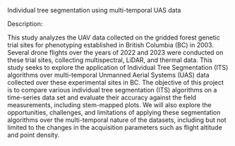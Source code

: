 Individual tree segmentation using multi-temporal UAS data



Description:

This study analyzes the UAV data collected on the gridded forest genetic trial sites for phenotyping established in British Columbia (BC) in 2003. Several drone flights over the years of 2022 and 2023 were conducted on these trial sites, collecting multispectral, LiDAR, and thermal data. This study seeks to explore the application of Individual Tree Segmentation (ITS) algorithms over multi-temporal Unmanned Aerial Systems (UAS) data collected over these experimental sites in BC. The objective of this project is to compare various individual tree segmentation (ITS) algorithms on a time-series data set and evaluate their accuracy against the field measurements, including stem-mapped plots. We will also explore the opportunities, challenges, and limitations of applying these segmentation algorithms over the multi-temporal nature of the datasets, including but not limited to the changes in the acquisition parameters such as flight altitude and point density.



